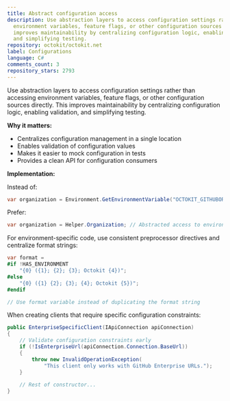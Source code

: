 ```yaml
---
title: Abstract configuration access
description: Use abstraction layers to access configuration settings rather than accessing
  environment variables, feature flags, or other configuration sources directly. This
  improves maintainability by centralizing configuration logic, enabling validation,
  and simplifying testing.
repository: octokit/octokit.net
label: Configurations
language: C#
comments_count: 3
repository_stars: 2793
---
```


Use abstraction layers to access configuration settings rather than accessing environment variables, feature flags, or other configuration sources directly. This improves maintainability by centralizing configuration logic, enabling validation, and simplifying testing.

**Why it matters:**
- Centralizes configuration management in a single location
- Enables validation of configuration values
- Makes it easier to mock configuration in tests
- Provides a clean API for configuration consumers

**Implementation:**

Instead of:
```csharp
var organization = Environment.GetEnvironmentVariable("OCTOKIT_GITHUBORGANIZATION");
```

Prefer:
```csharp
var organization = Helper.Organization; // Abstracted access to environment variable
```

For environment-specific code, use consistent preprocessor directives and centralize format strings:
```csharp
var format = 
#if !HAS_ENVIRONMENT
    "{0} ({1}; {2}; {3}; Octokit {4})";
#else
    "{0} ({1} {2}; {3}; {4}; Octokit {5})";
#endif

// Use format variable instead of duplicating the format string
```

When creating clients that require specific configuration constraints:
```csharp
public EnterpriseSpecificClient(IApiConnection apiConnection)
{
    // Validate configuration constraints early
    if (!IsEnterpriseUrl(apiConnection.Connection.BaseUrl))
    {
        throw new InvalidOperationException(
            "This client only works with GitHub Enterprise URLs.");
    }
    
    // Rest of constructor...
}
```